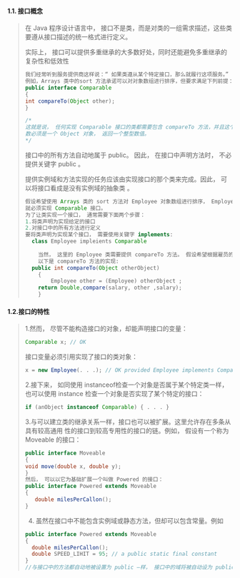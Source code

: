 

#### 1.1.  接口概念  

>   在 Java 程序设计语言中， 接口不是类，而是对类的一组需求描述，这些类要遵从接口描述的统一格式进行定义。  
>
>   实际上， 接口可以提供多重继承的大多数好处，同时还能避免多重继承的复杂性和低效性  
>
> ```java
> 我们经常听到服务提供商这样说：“ 如果类遵从某个特定接口，那么就履行这项服务。”
> 例如，Arrays 类中的sort 方法承诺可以对对象数组进行排序，但要求满足下列前提：对象所属的类必须实现了 Comparable接口。
> public interface Comparable
> {
> int compareTo(Object other);
> }
> 
> /*
> 这就是说， 任何实现 Comparable 接口的类都需要包含 compareTo 方法，并且这个方法的参
> 数必须是一个 Object 对象， 返回一个整型数值。
> */
> ```
>
> 接口中的所有方法自动地属于 public。 因此， 在接口中声明方法时， 不必提供关键字
> public 。
>
> 提供实例域和方法实现的任务应该由实现接口的那个类来完成。因此， 可以将接口看成是没有实例域的抽象类 。
>
> ```java
> 假设希望使用 Arrays 类的 sort 方法对 Employee 对象数组进行排序， Employee 类
> 就必须实现 Comparable 接口。
> 为了让类实现一个接口， 通常需要下面两个步骤：
> 1.将类声明为实现给定的接口
> 2.对接口中的所有方法进行定义
> 要将类声明为实现某个接口， 需要使用关键字 implements:
> 	class Employee impleients Comparable
>     
>     当然， 这里的 Employee 类需要提供 compareTo 方法。 假设希望根据雇员的薪水进行比较.
>     以下是 compareTo 方法的实现:
> 	public int compareTo(Object otherObject)
>     {
>   	  Employee other = (Employee) otherObject ;
>  	  return Double,compare(salary, other ,salary);
>     }
> ```



#### 1.2.接口的特性

>   1.然而， 尽管不能构造接口的对象，却能声明接口的变量：
>
> ```java
> Comparable x; // OK  
> ```
>
>   接口变量必须引用实现了接口的类对象：
>
> ```java
> x = new Employee(. . .); // OK provided Employee implements Comparable  
> ```
>
>   2.接下来， 如同使用 instanceof检查一个对象是否属于某个特定类一样， 也可以使用
> instance 检查一个对象是否实现了某个特定的接口：  
>
> ```java
> if (anObject instanceof Comparable) { . . . }
> ```
>
>   3.与可以建立类的继承关系一样，接口也可以被扩展。这里允许存在多条从具有较高通用
> 性的接口到较高专用性的接口的链。例如， 假设有一个称为 Moveable 的接口：  
>
> ```java
> public interface Moveable
> {
> void move(double x, double y);
> }
> 然后， 可以以它为基础扩展一个叫做 Powered 的接口：
> public interface Powered extends Moveable
> {
>    double milesPerCallon();
> }
> ```
>
> 4.  虽然在接口中不能包含实例域或静态方法，但却可以包含常量。例如  
>
> ```java
> public interface Powered extends Moveable
> {
> 	double milesPerCallon();
> 	double SPEED_LIHIT = 95; // a public static final constant
> }
> //与接口中的方法都自动地被设置为 public —样， 接口中的域将被自动设为 public static final 。
> ```
>
> 